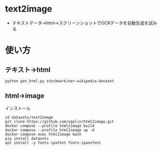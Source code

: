 # text2image
- テキストデータ→html→スクリーンショットでOCRデータを自動生成を試みる

# 使い方
## テキスト→html
```
python gen_html.py stockmark/ner-wikipedia-dataset
```

## html→image
インストール
```
cd datasets/text2image
git clone https://github.com/vgalin/html2image.git
docker compose --profile html2image build
docker compose --profile html2image up -d
docker compose exec html2image bash
pip install datasets
apt install -y fonts-ipafont fonts-ipaexfont
```
